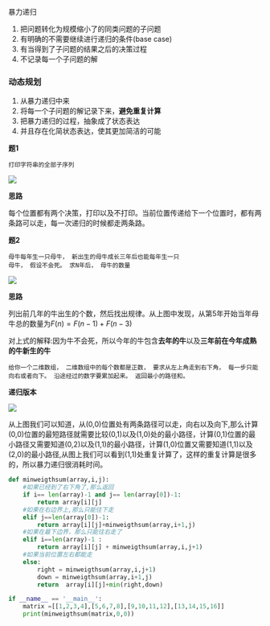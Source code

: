  暴力递归

1. 把问题转化为规模缩小了的同类问题的子问题
2. 有明确的不需要继续进行递归的条件(base case)
3. 有当得到了子问题的结果之后的决策过程
4. 不记录每一个子问题的解

### 动态规划

1. 从暴力递归中来
2. 将每一个子问题的解记录下来，**避免重复计算**
3. 把暴力递归的过程，抽象成了状态表达
4. 并且存在化简状态表达，使其更加简洁的可能





**题1**

```
打印字符串的全部子序列
```



![](G:\Basic-Algorithm\image\字符串的子序列.png)

**思路**

每个位置都有两个决策，打印以及不打印。当前位置传递给下一个位置时，都有两条路可以走，每一次递归的时候都走两条路。



**题2**

```
母牛每年生一只母牛， 新出生的母牛成长三年后也能每年生一只
母牛， 假设不会死。 求N年后， 母牛的数量
```

![](G:\Basic-Algorithm\image\牛生牛.png)

**思路**

列出前几年的牛出生的个数，然后找出规律。从上图中发现，从第5年开始当年母牛总的数量为$F(n)=F(n-1)+F(n-3)$

对上式的解释:因为牛不会死，所以今年的牛包含**去年的牛**以及**三年前在今年成熟的牛新生的牛**



```
给你一个二维数组， 二维数组中的每个数都是正数， 要求从左上角走到右下角， 每一步只能向右或者向下。 沿途经过的数字要累加起来。 返回最小的路径和。
```

**递归版本**

![](G:\Basic-Algorithm\image\最小路径和1.png)

从上图我们可以知道，从(0,0)位置处有两条路径可以走，向右以及向下,那么计算(0,0)位置的最短路径就需要比较(0,1)以及(1,0)处的最小路径，计算(0,1)位置的最小路径又需要知道(0,2)以及(1,1)的最小路径，计算(1,0)位置又需要知道(1,1)以及(2,0)的最小路径,从图上我们可以看到(1,1)处重复计算了，这样的重复计算是很多的，所以暴力递归很消耗时间。

```python
def minweigthsum(array,i,j):
	#如果已经到了右下角了,那么返回
	if i== len(array)-1 and j== len(array[0])-1:
		return array[i][j]
	#如果在右边界上,那么只能往下走
	elif j==len(array[0])-1:
		return array[i][j]+minweigthsum(array,i+1,j)
	#如果在最下边界，那么只能往右走了
	elif i==len(array)-1 :
		return array[i][j] + minweigthsum(array,i,j+1)
	#如果当前位置左右都能走
	else:
		right = minweigthsum(array,i,j+1)
		down = minweigthsum(array,i+1,j)
		return  array[i][j]+min(right,down)

if __name__ == '__main__':
    matrix =[[1,2,3,4],[5,6,7,8],[9,10,11,12],[13,14,15,16]]
    print(minweigthsum(matrix,0,0))
```

